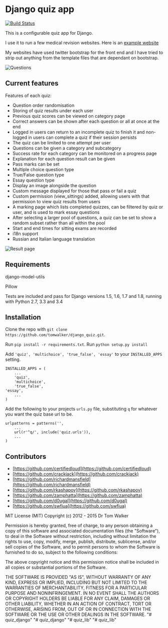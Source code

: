 Django quiz app
===============
[![Build Status](https://travis-ci.org/tomwalker/django_quiz.svg?branch=master)](https://travis-ci.org/tomwalker/django_quiz)

This is a configurable quiz app for Django.

I use it to run a few medical revision websites. Here is an [example website](http://www.revisemrcp.com/)

My websites have used twitter bootstrap for the front end and I have tried to strip out anything from
the template files that are dependant on bootstrap.

![Questions](http://i.imgur.com/VRYx3OV.png "Question picture hosted by Imgur")


Current features
----------------
Features of each quiz:
* Question order randomisation
* Storing of quiz results under each user
* Previous quiz scores can be viewed on category page
* Correct answers can be shown after each question or all at once at the end
* Logged in users can return to an incomplete quiz to finish it and non-logged in users can complete a quiz if their session persists
* The quiz can be limited to one attempt per user
* Questions can be given a category and subcategory
* Success rate for each category can be monitored on a progress page
* Explanation for each question result can be given
* Pass marks can be set
* Multiple choice question type
* True/False question type
* Essay question type
* Display an image alongside the question
* Custom message displayed for those that pass or fail a quiz
* Custom permission (view_sittings) added, allowing users with that permission to view quiz results from users
* A marking page which lists completed quizzes, can be filtered by quiz or user, and is used to mark essay questions
* After selecting a larger pool of questions, a quiz can be set to show a random subset rather than all within the pool
* Start and end times for sitting exams are recorded
* i18n support
* Russian and Italian language translation




![Result page](http://i.imgur.com/UJtRZxo.png "Result picture hosted by Imgur")

Requirements
------------
django-model-utils

Pillow

Tests are included and pass for Django versions 1.5, 1.6, 1.7 and 1.8, running with Python 2.7, 3.3 and 3.4

Installation
------------
Clone the repo with `git clone https://github.com/tomwalker/django_quiz.git`.

Run `pip install -r requirements.txt`.
Run `python setup.py install`

Add `'quiz', 'multichoice', 'true_false', 'essay'` to your `INSTALLED_APPS` setting.

    INSTALLED_APPS = (
        ...
        'quiz',
        'multichoice',
        'true_false',
	'essay',
        ...
    )

Add the following to your projects `urls.py` file, substituting `q` for whatever you want the quiz base url to be.

    urlpatterns = patterns('',
        ...
        url(r'^q/', include('quiz.urls')),
    	...
    )


Contributors
------------
* [https://github.com/certifiedloud](https://github.com/certifiedloud)
* [https://github.com/crackjack](https://github.com/crackjack)
* [https://github.com/richardmansfield](https://github.com/richardmansfield)
* [https://github.com/rkashapov](https://github.com/rkashapov)
* [https://github.com/zamphatta](https://github.com/zamphatta)
* [https://github.com/d0ugal](https://github.com/d0ugal)
* [https://github.com/swfiua](https://github.com/swfiua)



MIT License (MIT)
Copyright (c) 2012 - 2015 Dr Tom Walker

Permission is hereby granted, free of charge, to any person obtaining a copy of this software and associated documentation files (the "Software"), to deal in the Software without restriction, including without limitation the rights to use, copy, modify, merge, publish, distribute, sublicense, and/or sell copies of the Software, and to permit persons to whom the Software is furnished to do so, subject to the following conditions:

The above copyright notice and this permission notice shall be included in all copies or substantial portions of the Software.

THE SOFTWARE IS PROVIDED "AS IS", WITHOUT WARRANTY OF ANY KIND, EXPRESS OR IMPLIED, INCLUDING BUT NOT LIMITED TO THE WARRANTIES OF MERCHANTABILITY, FITNESS FOR A PARTICULAR PURPOSE AND NONINFRINGEMENT. IN NO EVENT SHALL THE AUTHORS OR COPYRIGHT HOLDERS BE LIABLE FOR ANY CLAIM, DAMAGES OR OTHER LIABILITY, WHETHER IN AN ACTION OF CONTRACT, TORT OR OTHERWISE, ARISING FROM, OUT OF OR IN CONNECTION WITH THE SOFTWARE OR THE USE OR OTHER DEALINGS IN THE SOFTWARE.
"# quiz_django" 
"# quiz_django" 
"# quiz_lib" 
"# quiz_lib" 
